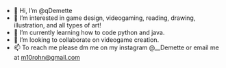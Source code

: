 - 👋 Hi, I’m @qDemette
- 👀 I’m interested in game design, videogaming, reading, drawing, illustration, and all types of art!
- 🌱 I’m currently learning how to code python and java.
- 💞️ I’m looking to collaborate on videogame creation.
- 📫 To reach me please dm me on my instagram @__Demette or email me at m10rohn@gmail.com

<!---
qDemette/qDemette is a ✨ special ✨ repository because its `README.md` (this file) appears on your GitHub profile.
You can click the Preview link to take a look at your changes.
--->
